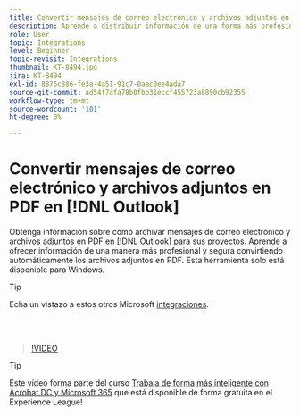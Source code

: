 ```yaml
---
title: Convertir mensajes de correo electrónico y archivos adjuntos en PDF en [!DNL Outlook]
description: Aprende a distribuir información de una forma más profesional y segura en [!DNL Outlook]
role: User
topic: Integrations
level: Beginner
topic-revisit: Integrations
thumbnail: KT-8494.jpg
jira: KT-8494
exl-id: 8876c886-fe3a-4a51-91c7-0aac0ee4ada7
source-git-commit: ad54f7afa78b0fbb31eccf455723a8890cb92355
workflow-type: tm+mt
source-wordcount: '101'
ht-degree: 0%

---
```


# Convertir mensajes de correo electrónico y archivos adjuntos en PDF en [!DNL Outlook]

Obtenga información sobre cómo archivar mensajes de correo electrónico y archivos adjuntos en PDF en [!DNL Outlook] para sus proyectos. Aprende a ofrecer información de una manera más profesional y segura convirtiendo automáticamente los archivos adjuntos en PDF. Esta herramienta solo está disponible para Windows.

>[!TIP]
>
>Echa un vistazo a estos otros Microsoft [integraciones](../integrate/integrate-overview.md#microsoft).

<br> 

>[!VIDEO](https://video.tv.adobe.com/v/336859?quality=12&learn=on&hidetitle=true)

>[!TIP]
>
>Este vídeo forma parte del curso [Trabaja de forma más inteligente con Acrobat DC y Microsoft 365](https://experienceleague.adobe.com/?recommended=Acrobat-U-1-2021.microsoft365) que está disponible de forma gratuita en el Experience League!
